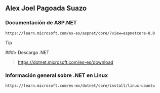## Alex Joel Pagoada Suazo

### Documentación de ASP.NET
    https://learn.microsoft.com/es-es/aspnet/core/?view=aspnetcore-8.0

> [!TIP] 
###> Descarga .NET   
>   https://dotnet.microsoft.com/es-es/download

### Información general sobre .NET en Linux
    https://learn.microsoft.com/es-mx/dotnet/core/install/linux-ubuntu

